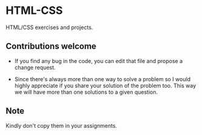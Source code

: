 # HTML-CSS

HTML/CSS exercises and projects.

## Contributions welcome
* If you find any bug in the code, you can edit that file and propose a change request.

* Since there's always more than one way to solve a problem so I would highly appreciate if you share your solution of the problem too. This way we will have more than one solutions to a given question.

## Note
Kindly don't copy them in your assignments.
